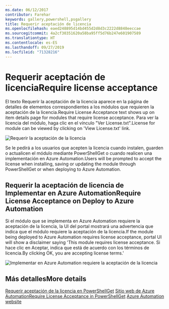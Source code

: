 ```yaml
---
ms.date: 06/12/2017
contributor: Farehar
keywords: gallery,powershell,psgallery
title: Requerir aceptación de licencia
ms.openlocfilehash: eaed248895d14bd455d2d8d3c2222d8848eeccae
ms.sourcegitcommit: 4a2cf30351620a58ba95ff5d76b247e601907589
ms.translationtype: HT
ms.contentlocale: es-ES
ms.lasthandoff: 09/27/2019
ms.locfileid: "71328216"
---
```

# <a name="require-license-acceptance"></a><span data-ttu-id="14ba4-103">Requerir aceptación de licencia</span><span class="sxs-lookup"><span data-stu-id="14ba4-103">Require license acceptance</span></span>

<span data-ttu-id="14ba4-104">El texto Requerir la aceptación de la licencia aparece en la página de detalles de elementos correspondientes a los módulos que requieren la aceptación de la licencia.</span><span class="sxs-lookup"><span data-stu-id="14ba4-104">Require License Acceptance text shows up on item details page for modules that require license acceptance.</span></span> <span data-ttu-id="14ba4-105">Para ver la licencia del módulo, haga clic en el vínculo "Ver License.txt".</span><span class="sxs-lookup"><span data-stu-id="14ba4-105">License for module can be viewed by clicking on 'View License.txt' link.</span></span>

![Requerir la aceptación de la licencia](../../Images/RequireLicenseAcceptance.png)

<span data-ttu-id="14ba4-107">Se le pedirá a los usuarios que acepten la licencia cuando instalen, guarden o actualicen el módulo mediante PowerShellGet o cuando realicen una implementación en Azure Automation.</span><span class="sxs-lookup"><span data-stu-id="14ba4-107">Users will be prompted to accept the license when installing, saving or updating the module through PowerShellGet or when deploying to Azure Automation.</span></span>

## <a name="require-license-acceptance-on-deploy-to-azure-automation"></a><span data-ttu-id="14ba4-108">Requerir la aceptación de licencia de Implementar en Azure Automation</span><span class="sxs-lookup"><span data-stu-id="14ba4-108">Require License Acceptance on Deploy to Azure Automation</span></span>

<span data-ttu-id="14ba4-109">Si el módulo que se implementa en Azure Automation requiere la aceptación de la licencia, la UI del portal mostrará una advertencia que indica que el módulo requiere la aceptación de la licencia.</span><span class="sxs-lookup"><span data-stu-id="14ba4-109">If the module being deployed to Azure Automation requires license acceptance, portal UI will show a disclaimer saying 'This module requires license acceptance.</span></span> <span data-ttu-id="14ba4-110">Si hace clic en Aceptar, indica que está de acuerdo con los términos de licencia.</span><span class="sxs-lookup"><span data-stu-id="14ba4-110">By clicking OK, you are accepting license terms.'</span></span>

![Implementar en Azure Automation requiere la aceptación de la licencia](../../Images/DeployToAzureAutomationRequireLicenseAcceptanceDisclaimer.png)

## <a name="more-details"></a><span data-ttu-id="14ba4-112">Más detalles</span><span class="sxs-lookup"><span data-stu-id="14ba4-112">More details</span></span>

<span data-ttu-id="14ba4-113">[Requerir aceptación de la licencia en PowerShellGet](../../concepts/module-license-acceptance.md)
[Sitio web de Azure Automation](/azure/automation)</span><span class="sxs-lookup"><span data-stu-id="14ba4-113">[Require License Acceptance in PowerShellGet](../../concepts/module-license-acceptance.md)
[Azure Automation website](/azure/automation)</span></span>
